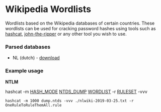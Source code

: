 # Wikipedia Wordlists

Wordlists based on the Wikipedia databases of certain countries. These wordlists can be used for cracking password hashes using tools such as [hashcat](https://tools.kali.org/password-attacks/hashcat), [john-the-ripper](https://tools.kali.org/password-attacks/john) or any other tool you wish to use.

### Parsed databases

* NL (dutch) - [download](https://raw.githubusercontent.com/tijme/wordlists/master/nlwiki-2019-03-25.txt)

### Example usage

**NTLM**

hashcat -m [HASH_MODE](https://hashcat.net/wiki/doku.php?id=hashcat) [NTDS_DUMP](https://medium.com/@bondo.mike/extracting-and-cracking-ntds-dit-2b266214f277) [WORDLIST](https://raw.githubusercontent.com/tijme/wordlists/master/nlwiki-2019-03-25.txt) -r [RULESET](https://raw.githubusercontent.com/NotSoSecure/password_cracking_rules/master/OneRuleToRuleThemAll.rule) -vvv

````hashcat -m 1000 dump.ntds -vvv ./nlwiki-2019-03-25.txt -r OneRuleToRuleThemAll.rule````
